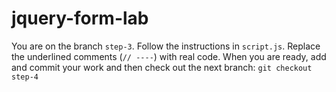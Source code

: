 # jquery-form-lab
You are on the branch `step-3`. Follow the instructions in `script.js`. Replace the underlined comments (`// ----`) with real code. When you are ready, add and commit your work and then check out the next branch:  `git checkout step-4`
